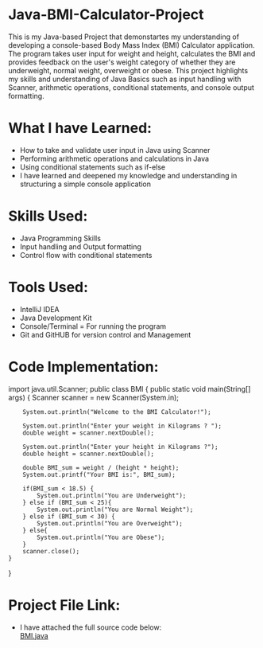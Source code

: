# Java-BMI-Calculator-Project
This is my Java-based Project that demonstartes my understanding of developing a console-based Body Mass Index (BMI) Calculator application. The program takes user input for weight and height, calculates the BMI and provides feedback on the user's weight category of whether they are underweight, normal weight, overweight or obese. This project highlights my skills and understanding of Java Basics such as input handling with Scanner, arithmetic operations, conditional statements, and console output formatting. 

# What I have Learned: 
- How to take and validate user input in Java using Scanner
- Performing arithmetic operations and calculations in Java
- Using conditional statements such as if-else
- I have learned and deepened my knowledge and understanding in structuring a simple console application

# Skills Used:
- Java Programming Skills
- Input handling and Output formatting
- Control flow with conditional statements

# Tools Used: 
- IntelliJ IDEA
- Java Development Kit
- Console/Terminal = For running the program
- Git and GitHUB for version control and Management 

# Code Implementation: 

import java.util.Scanner;
public class BMI {
    public static void main(String[] args) {
        Scanner scanner = new Scanner(System.in);

        System.out.println("Welcome to the BMI Calculator!");

        System.out.println("Enter your weight in Kilograms ? ");
        double weight = scanner.nextDouble();

        System.out.println("Enter your height in Kilograms ?");
        double height = scanner.nextDouble();

        double BMI_sum = weight / (height * height);
        System.out.printf("Your BMI is:", BMI_sum);

        if(BMI_sum < 18.5) {
            System.out.println("You are Underweight");
        } else if (BMI_sum < 25){
            System.out.println("You are Normal Weight");
        } else if (BMI_sum < 30) {
            System.out.println("You are Overweight");
        } else{
            System.out.println("You are Obese");
        }
        scanner.close();
    }
}

# Project File Link: 
- I have attached the full source code below:  
[BMI.java](https://github.com/user-attachments/files/22369151/BMI.java)


